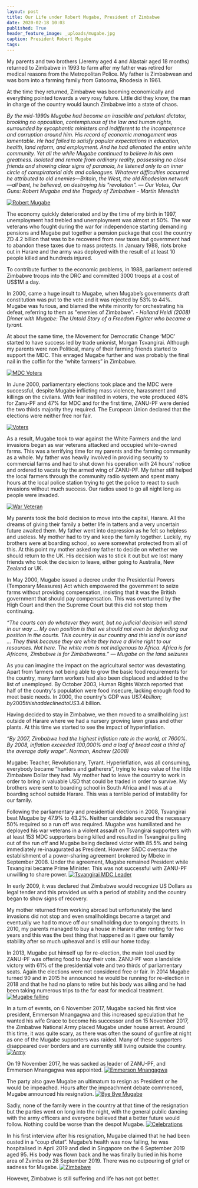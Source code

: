 ```yaml
---
layout: post
title: Our Life under Robert Mugabe, President of Zimbabwe
date: 2020-02-18 10:03
published: True
header_feature_image: _uploads/mugabe.jpg
caption: President Robert Mugabe
tags:
---
```


My parents and two brothers (Jeremy aged 4 and Alastair aged 18 months) returned to Zimbabwe in 1993 to farm after my father was retired for medical reasons from the Metropolitan Police.  My father is Zimbabwean and was born into a farming family from Gatooma, Rhodesia in 1961.

At the time they returned, Zimbabwe was booming economically and everything pointed towards a very rosy future.  Little did they know, the man in charge of the country would launch Zimbabwe into a state of chaos.



_By the mid-1990s Mugabe had become an irascible and petulant dictator, brooking no opposition, contemptuous of the law and human rights, surrounded by sycophantic ministers and indifferent to the incompetence and corruption around him. His record of economic management was lamentable. He had failed to satisfy popular expectations in education, health, land reform, and employment. And he had alienated the entire white community. Yet all the while Mugabe continued to believe in his own greatness. Isolated and remote from ordinary reality, possessing no close friends and showing clear signs of paranoia, he listened only to an inner circle of conspiratorial aids and colleagues. Whatever difficulties occurred he attributed to old enemies—Britain, the West, the old Rhodesian network—all bent, he believed, on destroying his "revolution"._
_— Our Votes, Our Guns:  Robert Mugabe and the Tragedy of Zimbabwe - Martin Meredith_

[![Robert Mugabe](/_uploads/mugabe.png)](/_uploads/mugabe.png)

The economy quickly deteriorated and by the time of my birth in 1997, unemployment had trebled and unemployment was almost at 50%.  The war veterans who fought during the war for independence starting demanding pensions and Mugabe put together a pension package that cost the country ZD 4.2 billion that was to be recovered from new taxes but government had to abandon these taxes due to mass protests.  In January 1988, riots broke out in Harare and the army was deployed with the result of at least 10 people killed and hundreds injured.  

To contribute further to the economic problems, in 1988, parliament ordered Zimbabwe troops into the DRC and committed 3000 troops at a cost of US$1M a day.

In 2000, came a huge insult to Mugabe, when Mugabe’s governments draft constitution was put to the vote and it was rejected by 53% to 44%.  Mugabe was furious, and blamed the white minority for orchestrating his defeat, referring to them as "enemies of Zimbabwe". _- Holland Heidi (2008) Dinner with Mugabe:  The Untold Story of a Freedom Fighter who became a tyrant._


At about the same time, the Movement for Democratic Change ‘MDC’ started to have success led by trade unionist, Morgan Tsvangirai.  Although my parents were non Political, many of their farming friends started to support the MDC.  This enraged Mugabe further and was probably the final nail in the coffin for the “white farmers” in Zimbabwe.

[![MDC Voters](/_uploads/mdc-voters.png)](/_uploads/mdc-voters.png)

In June 2000, parliamentary elections took place and the MDC were successful, despite Mugabe inflicting mass violence, harassment and killings on the civilans. With fear instilled in voters, the vote produced 48% for Zanu-PF and 47% for MDC and for the first time, ZANU-PF were denied the two thirds majority they required.  The European Union declared that the elections were neither free nor fair.

[![Voters](/_uploads/voters.png)](/_uploads/voters.png)

As a result, Mugabe took to war against the White Farmers and the land invasions began as war veterans attacked and occupied white-owned farms.  This was a terrifying time for my parents and the farming community as a whole.  My father was heavily involved in providing security to commercial farms and had to shut down his operation with 24 hours’ notice and ordered to vacate by the armed wing of ZANU-PF.  My father still helped the local farmers through the community radio system and spent many hours at the local police station trying to get the police to react to such invasions without much success.  Our radios used to go all night long as people were invaded.  

[![War Veteran ](/_uploads/warvet.png)](/_uploads/warvet.png)

My parents took the bold decision to move into the capital, Harare.  All the dreams of giving their family a better life in tatters and a very uncertain future awaited them.  My father went into depression as he felt so helpless and useless.  My mother had to try and keep the family together.  Luckily, my brothers were at boarding school, so were somewhat protected from all of this.  At this point my mother asked my father to decide on whether we should return to the UK.  His decision was to stick it out but we lost many friends who took the decision to leave, either going to Australia, New Zealand or UK.

In May 2000, Mugabe issued a decree under the Presidential Powers (Temporary Measures) Act which empowered the government to seize farms without providing compensation, insisting that it was the British government that should pay compensation.  This was overturned by the High Court and then the Supreme Court but this did not stop them continuing.

_“The courts can do whatever they want, but no judicial decision will stand in our way ... My own position is that we should not even be defending our position in the courts. This country is our country and this land is our land ... They think because they are white they have a divine right to our resources. Not here. The white man is not indigenous to Africa. Africa is for Africans, Zimbabwe is for Zimbabweans.” — Mugabe on the land seizures_

As you can imagine the impact on the agricultural sector was devastating.  Apart from farmers not being able to grow the basic food requirements for the country, many farm workers had also been displaced and added to the list of unemployed.  By October 2003, Human Rights Watch reported that half of the country's population were food insecure, lacking enough food to meet basic needs. In 2000, the country's GDP was US$7.4 billion; by 2005 this had declined to US$3.4 billion.

Having decided to stay in Zimbabwe, we then moved to a smallholding just outside of Harare where we had a nursery growing lawn grass and other plants.  At this time we started to see the impact of hyperinflation.

_“By 2007, Zimbabwe had the highest inflation rate in the world, at 7600%. By 2008, inflation exceeded 100,000% and a loaf of bread cost a third of the average daily wage”_. _Norman, Andrew (2008)_

Mugabe: Teacher, Revolutionary, Tyrant. Hyperinflation, was all consuming, everybody became “hunters and gatherers”, trying to keep value of the little Zimbabwe Dollar they had.  My mother had to leave the country to work in order to bring in valuable USD that could be traded in order to survive.  My brothers were sent to boarding school in South Africa and I was at a boarding school outside Harare.  This was a terrible period of instability for our family.  

Following the parliamentary and presidential elections in 2008, Tsvangirai beat Mugabe by 47.9% to 43.2%.  Neither candidate secured the necessary 50% required so a run off was required.  Mugabe was humiliated and he deployed his war veterans in a violent assault on Tsvangirai supporters with at least 153 MDC supporters being killed and resulted in Tsvangirai pulling out of the run off and Mugabe being declared victor with 85.5% and being immediately re-inaugurated as President.  However SADC oversaw the establishment of a power-sharing agreement brokered by Mbeke in September 2008.  Under the agreement, Mugabe remained President while Tsvangirai became Prime Minister.  This was not successful with ZANU-PF unwilling to share power.
[![Tsvangirai MDC Leader](/_uploads/tsvangirai-mdc-leader.png)](/_uploads/tsvangirai-mdc-leader.png)

In early 2009, it was declared that Zimbabwe would recognize US Dollars as legal tender and this provided us with a period of stability and the country began to show signs of recovery.  

My mother returned from working abroad but unfortunately the land invasions did not stop and even smallholdings became a target and eventually we had to move off our smallholding due to ongoing threats.  In 2010, my parents managed to buy a house in Harare after renting for two years and this was the best thing that happened as it gave our family stability after so much upheaval and is still our home today.

In 2013, Mugabe put himself up for re-election, the main tool used by ZANU-PF was offering food to buy their vote.   ZANU-PF won a landslide victory with 61% of the presidential vote and two thirds of parliamentary seats.  Again the elections were not considered free or fair.
In 2014 Mugabe turned 90 and in 2015 he announced he would be running for re-election in 2018 and that he had no plans to retire but his body was ailing and he had been taking numerous trips to the far east for medical treatment.  
[![Mugabe falling](/_uploads/mugabefalling.png)](/_uploads/mugabefalling.png)

In a turn of events, on 6 November 2017, Mugabe sacked his first vice president, Emmerson Mnangagwa and this increased speculation that he wanted his wife Grace to become his successor and on 15 November 2017, the Zimbabwe National Army placed Mugabe under house arrest.  Around this time, it was quite scary, as there was often the sound of gunfire at night as one of the Mugabe supporters was raided.  Many of these supporters disappeared over borders and are currently still living outside the country.
[![Army](/_uploads/army.png)](/_uploads/army.png)

On 19 November 2017, he was sacked as leader of ZANU-PF, and Emmerson Mnangagwa was appointed.
[![Emmerson Mnangagwa](/_uploads/ed.png)](/_uploads/ed.png)

The party also gave Mugabe an ultimatum to resign as President or he would be impeached.  Hours after the impeachment debate commenced, Mugabe announced his resignation.
[![Bye Bye Mugabe](/_uploads/bye-bye-mugabe.png)](/_uploads/bye-bye-mugabe.png)

Sadly, none of the family were in the country at that time of the resignation but the parties went on long into the night, with the general public dancing with the army officers and everyone believed that a better future would follow.  Nothing could be worse than the despot Mugabe.
[![Celebrations](/_uploads/celebrations.png)](/_uploads/celebrations.png)

In his first interview after his resignation, Mugabe claimed that he had been ousted in a “coup d’etat”.
Mugabe’s health was now failing, he was hospitalised in April 2019 and died in Singapore on the 6 September 2019 aged 95.  His body was flown back and he was finally buried in his home area of Zvimba on 28 September 2019.  There was no outpouring of grief or sadness for Mugabe.
[![Zimbabwe ](/_uploads/zimbabwe.png)](/_uploads/zimbabwe.png)

However, Zimbabwe is still suffering and life has not got better.
